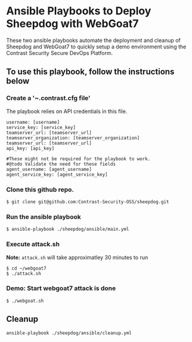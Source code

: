# Ansible Playbooks to Deploy Sheepdog with WebGoat7

These two ansible playbooks automate the deployment and cleanup of Sheepdog and WebGoat7 to quickly setup a demo environment using the Contrast Security Secure DevOps Platform.

## To use this playbook, follow the instructions below

### Create a '~.contrast.cfg file'
The playbook relies on API credentials in this file.
```
username: [username]
service_key: [service_key]
teamserver_url: [teamserver_url]
teamserver_organization: [teamserver_organization]
teamserver_url: [teamserver_url]
api_key: [api_key]

#These might not be required for the playbook to work.
#@todo Validate the need for these fields
agent_username: [agent_username]
agent_service_key: [agent_service_key]
```

### Clone this github repo.
```
$ git clone git@github.com:Contrast-Security-OSS/sheepdog.git
```
### Run the ansible playbook
```
$ ansible-playbook ./sheepdog/ansible/main.yml
```

### Execute attack.sh
**Note:** ```attack.sh``` will take approximatley 30 minutes to run

```
$ cd ~/webgoat7
$ ./attack.sh
```


### Demo: Start webgoat7 attack is done
```
$ ./webgoat.sh
```

## Cleanup
```
ansible-playbook ./sheepdog/ansible/cleanup.yml
```
